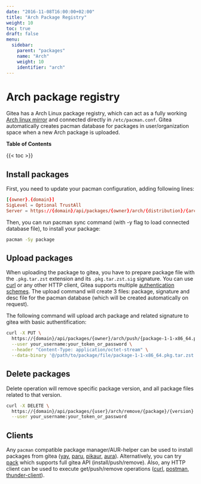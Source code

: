 ```yaml
---
date: "2016-11-08T16:00:00+02:00"
title: "Arch Package Registry"
weight: 10
toc: true
draft: false
menu:
  sidebar:
    parent: "packages"
    name: "Arch"
    weight: 10
    identifier: "arch"
---
```


# Arch package registry

Gitea has a Arch Linux package registry, which can act as a fully working [Arch linux mirror](https://wiki.archlinux.org/title/mirrors) and connected directly in `/etc/pacman.conf`. Gitea automatically creates pacman database for packages in user/organization space when a new Arch package is uploaded.

**Table of Contents**

{{< toc >}}

## Install packages

First, you need to update your pacman configuration, adding following lines:

```conf
[{owner}.{domain}]
SigLevel = Optional TrustAll
Server = https://{domain}/api/packages/{owner}/arch/{distribution}/{architecture}
```

Then, you can run pacman sync command (with -y flag to load connected database file), to install your package:

```sh
pacman -Sy package
```

## Upload packages

When uploading the package to gitea, you have to prepare package file with the `.pkg.tar.zst` extension and its `.pkg.tar.zst.sig` signature. You can use [curl](https://curl.se/) or any other HTTP client, Gitea supports multiple [authentication schemes](https://docs.gitea.com/usage/authentication). The upload command will create 3 files: package, signature and desc file for the pacman database (which will be created automatically on request).

The following command will upload arch package and related signature to gitea with basic authentification:

```sh
curl -X PUT \
  https://{domain}/api/packages/{owner}/arch/push/{package-1-1-x86_64.pkg.tar.zst}/{archlinux}/$(xxd -p package-1-1-x86_64.pkg.tar.zst.sig | tr -d '\n') \
  --user your_username:your_token_or_password \
  --header "Content-Type: application/octet-stream" \
  --data-binary '@/path/to/package/file/package-1-1-x86_64.pkg.tar.zst'
```

## Delete packages

Delete operation will remove specific package version, and all package files related to that version.

```sh
curl -X DELETE \
  https://{domain}/api/packages/{user}/arch/remove/{package}/{version} \
  --user your_username:your_token_or_password
```

## Clients

Any `pacman` compatible package manager/AUR-helper can be used to install packages from gitea ([yay](https://github.com/Jguer/yay), [paru](https://github.com/Morganamilo/paru), [pikaur](https://github.com/actionless/pikaur), [aura](https://github.com/fosskers/aura)). Alternatively, you can try [pack](https://fmnx.su/core/pack) which supports full gitea API (install/push/remove). Also, any HTTP client can be used to execute get/push/remove operations ([curl](https://curl.se/), [postman](https://www.postman.com/), [thunder-client](https://www.thunderclient.com/)).
